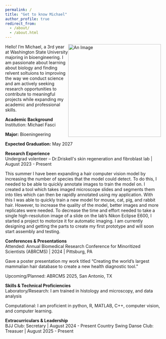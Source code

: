 ```yaml
---
permalink: /
title: "Get to know Michael"
author_profile: true
redirect_from: 
  - /about/
  - /about.html
---
```

<img src="/Michael-Fasci.io/images/Fasci_Michael_02.jpg" alt="An Image" style="float: right; width: 300px;" />

Hello! I’m Michael, a 3rd year at Washington State University majoring in bioengineering. I am passionate about learning about biology and finding relvent soltuions to improving the way we conduct science and am actively seeking research opportunities to contribute to meaningful projects while expanding my academic and professional skills.

<b>Academic Background</b>
<br>Institution: Michael Fasci

<b>Major:</b> Bioeningeering

<b>Expected Graduation:</b> May 2027


<b>Research Experience</b>
<br>Undergrad volenteer – Dr.Driskell's skin regeneration and fibroblast lab | August 2023 - Present

This summer I have been expanding a hair computer vision model by increasing the number of species that the model could detect. To do this, I needed to be able to quickly annotate images to train the model on. I created a tool which takes imaged microscope slides and segments them into tiles which can then be rapidly annotated using my application. With this I was able to quickly train a new model for mouse, cat, pig, and rabbit hair. However, to increase the quality of the model, better images and more replicates were needed.  To decrease the time and effort needed to take a single high-resolution image of a slide on the lab’s Nikon Eclipse E600, I started a project to motorize it for automatic imaging. I am currently designing and getting the parts to create my first prototype and will soon start assembly and testing.


<b>Conferences & Presentations</b>
<br>Attended: Annual Biomedical Research Conference for Minoritized Scientists (ABRCMS) | 2024 | Pittsburg, PA

Gave a poster presentation my work titled “Creating the world’s largest mammalian hair database to create a new health diagnostic tool.”

Upcoming/Planned: ABRCMS 2025, San Antonio, TX

<b>Skills & Technical Proficiencies</b>
<br>Laboratory/Research: I am trained in histology and microscopy, and data analysis

Computational: I am proficient in python, R, MATLAB, C++, computer vision, and computer learning.


<b>Extracurriculars & Leadership</b>
<br>BJJ Club: Secretary | August 2024 - Present
Country Swing Danse Club: Treasuer | August 2025 - Present

